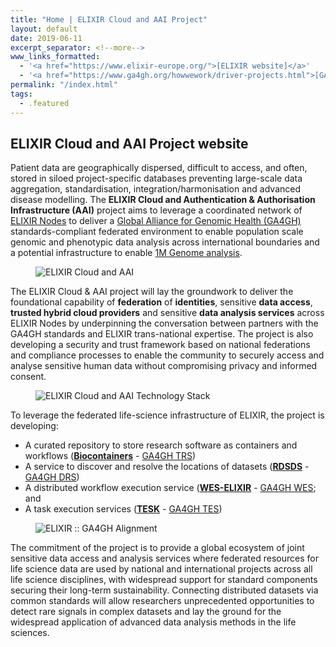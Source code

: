 ```yaml
---
title: "Home | ELIXIR Cloud and AAI Project"
layout: default
date: 2019-06-11
excerpt_separator: <!--more-->
www_links_formatted:
  - '<a href="https://www.elixir-europe.org/">[ELIXIR website]</a>'
  - '<a href="https://www.ga4gh.org/howwework/driver-projects.html">[GA4GH Driver Projects]</a>'
permalink: "/index.html"
tags:
  - .featured
---
```


## ELIXIR Cloud and AAI Project website

Patient data are geographically dispersed, difficult to access, and often, stored in siloed project-specific databases preventing large-scale data aggregation, standardisation, integration/harmonisation and advanced disease modelling. The **ELIXIR Cloud and Authentication & Authorisation Infrastructure (AAI)** project aims to leverage a coordinated network of [ELIXIR Nodes](https://elixir-europe.org/about-us/who-we-are/nodes) to deliver a [Global Alliance for Genomic Health (GA4GH)](https://www.ga4gh.org/) standards-compliant federated environment to enable population scale genomic and phenotypic data analysis across international boundaries and a potential infrastructure to enable [1M Genome analysis](https://ec.europa.eu/digital-single-market/en/news/towards-access-least-1-million-genomes-eu-2022-1-year).

<figure>
<img src="{{ 'assets/img/ELIXIR-Cloud-AAI.png' | relative_url }}" alt="ELIXIR Cloud and AAI"/>
</figure>

<!--more-->

The ELIXIR Cloud & AAI project will lay the groundwork to deliver the foundational capability of **federation** of __identities__, sensitive __data access__, __trusted hybrid cloud providers__ and sensitive __data analysis services__ across ELIXIR Nodes by underpinning the conversation between partners with the GA4GH standards and ELIXIR trans-national expertise. The project is also developing a security and trust framework based on national federations and compliance processes to enable the community to securely access and analyse sensitive human data without compromising privacy and informed consent.

<figure>
<img src="{{ 'assets/img/ELIXIR-Cloud-AAI-Technology-Stack.png' | relative_url }}" alt="ELIXIR Cloud and AAI Technology Stack"/>
</figure>

To leverage the federated life-science infrastructure of ELIXIR, the project is developing:
* A curated repository to store research software as containers and workflows ([**Biocontainers**](http://biocontainers.pro) - [GA4GH TRS](https://github.com/ga4gh/tool-registry-service-schemas))
* A service to discover and resolve the locations of datasets ([**RDSDS**]() - [GA4GH DRS](https://github.com/ga4gh/data-repository-service-schemas))
* A distributed workflow execution service ([**WES-ELIXIR**](https://github.com/ga4gh/tool-registry-service-schemas) - [GA4GH WES](https://github.com/ga4gh/workflow-execution-service-schemas); and
* A task execution services ([**TESK**](https://github.com/EMBL-EBI-TSI/TESK) - [GA4GH TES](https://github.com/ga4gh/task-execution-service-schemas))

<figure>
<img src="{{ 'assets/img/ELIXIR-GA4GH-Alignment.png' | relative_url }}" alt="ELIXIR :: GA4GH Alignment"/>
</figure>

The commitment of the project is to provide a global ecosystem of joint sensitive data access and analysis services where federated resources for life science data are used by national and international projects across all life science disciplines, with widespread support for standard components securing their long-term sustainability. Connecting distributed datasets via common standards will allow researchers unprecedented opportunities to detect rare signals in complex datasets and lay the ground for the widespread application of advanced data analysis methods in the life sciences.
